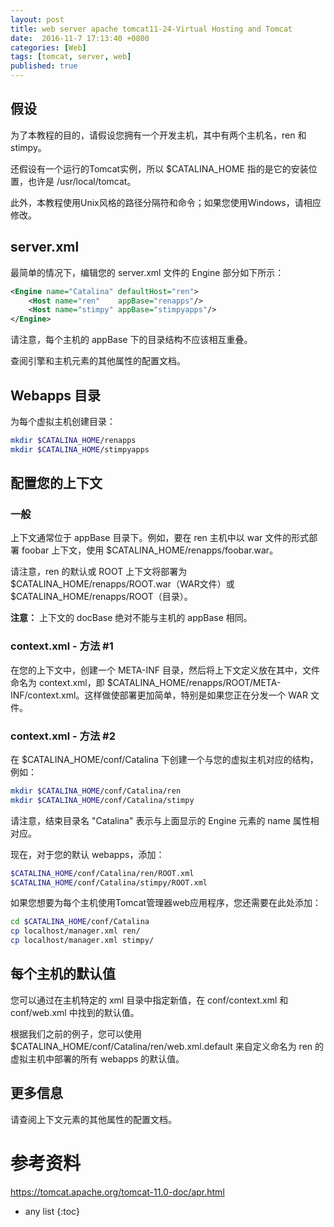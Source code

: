 ```yaml
---
layout: post
title: web server apache tomcat11-24-Virtual Hosting and Tomcat
date:  2016-11-7 17:13:40 +0800
categories: [Web]
tags: [tomcat, server, web]
published: true
---
```




## 假设

为了本教程的目的，请假设您拥有一个开发主机，其中有两个主机名，ren 和 stimpy。

还假设有一个运行的Tomcat实例，所以 $CATALINA_HOME 指的是它的安装位置，也许是 /usr/local/tomcat。

此外，本教程使用Unix风格的路径分隔符和命令；如果您使用Windows，请相应修改。

## server.xml

最简单的情况下，编辑您的 server.xml 文件的 Engine 部分如下所示：

```xml
<Engine name="Catalina" defaultHost="ren">
    <Host name="ren"    appBase="renapps"/>
    <Host name="stimpy" appBase="stimpyapps"/>
</Engine>
```

请注意，每个主机的 appBase 下的目录结构不应该相互重叠。

查阅引擎和主机元素的其他属性的配置文档。

## Webapps 目录

为每个虚拟主机创建目录：

```bash
mkdir $CATALINA_HOME/renapps
mkdir $CATALINA_HOME/stimpyapps
```

## 配置您的上下文

### 一般

上下文通常位于 appBase 目录下。例如，要在 ren 主机中以 war 文件的形式部署 foobar 上下文，使用 $CATALINA_HOME/renapps/foobar.war。

请注意，ren 的默认或 ROOT 上下文将部署为 $CATALINA_HOME/renapps/ROOT.war（WAR文件）或 $CATALINA_HOME/renapps/ROOT（目录）。

**注意：** 上下文的 docBase 绝对不能与主机的 appBase 相同。

### context.xml - 方法 #1

在您的上下文中，创建一个 META-INF 目录，然后将上下文定义放在其中，文件命名为 context.xml，即 $CATALINA_HOME/renapps/ROOT/META-INF/context.xml。这样做使部署更加简单，特别是如果您正在分发一个 WAR 文件。

### context.xml - 方法 #2

在 $CATALINA_HOME/conf/Catalina 下创建一个与您的虚拟主机对应的结构，例如：

```bash
mkdir $CATALINA_HOME/conf/Catalina/ren
mkdir $CATALINA_HOME/conf/Catalina/stimpy
```

请注意，结束目录名 "Catalina" 表示与上面显示的 Engine 元素的 name 属性相对应。

现在，对于您的默认 webapps，添加：

```bash
$CATALINA_HOME/conf/Catalina/ren/ROOT.xml
$CATALINA_HOME/conf/Catalina/stimpy/ROOT.xml
```

如果您想要为每个主机使用Tomcat管理器web应用程序，您还需要在此处添加：

```bash
cd $CATALINA_HOME/conf/Catalina
cp localhost/manager.xml ren/
cp localhost/manager.xml stimpy/
```

## 每个主机的默认值

您可以通过在主机特定的 xml 目录中指定新值，在 conf/context.xml 和 conf/web.xml 中找到的默认值。

根据我们之前的例子，您可以使用 $CATALINA_HOME/conf/Catalina/ren/web.xml.default 来自定义命名为 ren 的虚拟主机中部署的所有 webapps 的默认值。

## 更多信息

请查阅上下文元素的其他属性的配置文档。



# 参考资料

https://tomcat.apache.org/tomcat-11.0-doc/apr.html

* any list
{:toc}